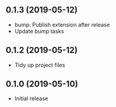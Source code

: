 ## 0.1.3 (2019-05-12)
- bump: Publish extension after release
- Update bump tasks

## 0.1.2 (2019-05-12)
- Tidy up project files

## 0.1.0 (2019-05-10)
- Initial release
